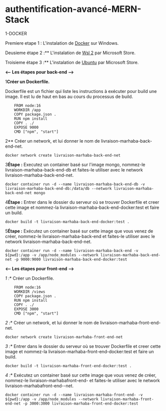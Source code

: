 # authentification-avancé-MERN-Stack

1-DOCKER

Premiere etape 1 : L'instalation de  <a href="https://www.docker.com">Docker</a> sur Windows.

Deusieme étape 2 :** L'instalation de  <a href="https://www.microsoft.com/store/productId/9P9TQF7MRM4R">Wsl 2</a> par  Microsoft Store.

Troisieme étape 3 :** L'instalation de  <a href="https://www.microsoft.com/store/productId/9PDXGNCFSCZV">Ubuntu</a> par  Microsoft Store.


**<-- Les étapes pour back-end -->**

1**Créer un Dockerfile.**


 Dockerfile est un fichier qui liste les instructions à exécuter pour build une image. Il est lu de haut en bas au cours du processus de build.

        FROM node:16
        WORKDIR /app
        COPY package.json .
        RUN npm install
        COPY . ./
        EXPOSE 9000
        CMD ["npm", "start"]
    
2** Créer un network, et lui donner le nom de livraison-marhaba-back-end-net.

    docker network create livraison-marhaba-back-end-net

3**Étape :** Executez un container basé sur l'image mongo, nommez-le livraison-marhaba-back-end-db et faites-le utiliser avec le network livraison-marhaba-back-end-net.

    docker container run -d --name livraison-marhaba-back-end-db -v livraison-marhaba-back-end-db:/data/db --network livraison-marhaba-back-end-net mongo

4**Étape :** Entrer dans le dossier du serveur où se trouver Dockerfile et creer cette image et nommez-la livraison-marhaba-back-end-docker:test et faire un build.

    docker build -t livraison-marhaba-back-end-docker:test .

5**Étape :** Exécutez un container basé sur cette image que vous venez de créer, nommez-le livraison-marhaba-back-end et faites-le utiliser avec le network livraison-marhaba-back-end-net.

    docker container run -d --name livraison-marhaba-back-end -v ${pwd}:/app -v /app/node_modules --network livraison-marhaba-back-end-net -p 9000:9000 livraison-marhaba-back-end-docker:test
    

**<-- Les étapes pour front-end -->**

*1 :** Créer un Dockerfile.

        FROM node:16
        WORKDIR /views
        COPY package.json .
        RUN npm install
        COPY . ./
        EXPOSE 3000
        CMD ["npm", "start"]

*2 :** Créer un network, et lui donner le nom de livraison-marhaba-front-end-net.

    docker network create livraison-marhaba-front-end-net

*3 :** Entrer dans le dossier du serveur où se trouver Dockerfile et creer cette image et nommez-la livraison-marhaba-front-end-docker:test et faire un build.

    docker build -t livraison-marhaba-front-end-docker:test .

*4 :** Exécutez un container basé sur cette image que vous venez de créer, nommez-le livraison-marhabafront-end- et faites-le utiliser avec le network livraison-marhabafront-end--net.
    
    docker container run -d --name livraison-marhaba-front-end- -v ${pwd}:/app -v /app/node_modules --network livraison-marhaba-front-end-net -p 3000:3000 livraison-marhaba-front-end-docker:test



    
